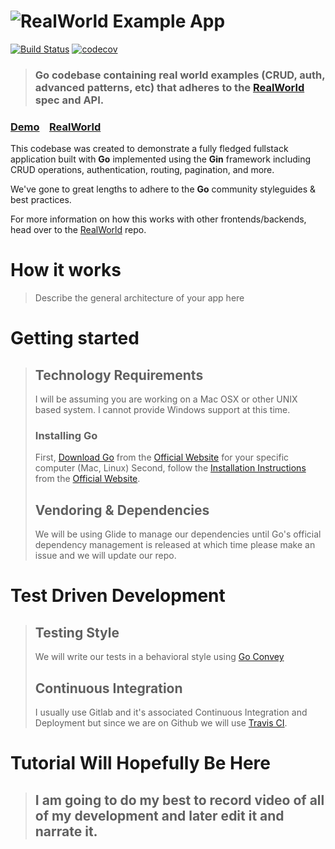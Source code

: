 # ![RealWorld Example App](go-realworld-logo.png)

[![Build Status](https://travis-ci.org/guillaumemaka/realworld-starter-kit-go-gin.svg?branch=master)](https://travis-ci.org/guillaumemaka/realworld-starter-kit-go-gin) [![codecov](https://codecov.io/gh/guillaumemaka/realworld-starter-kit-go-gin/branch/master/graph/badge.svg)](https://codecov.io/gh/guillaumemaka/realworld-starter-kit-go-gin)

> ### Go codebase containing real world examples (CRUD, auth, advanced patterns, etc) that adheres to the [RealWorld](https://github.com/gothinkster/realworld-example-apps) spec and API.


### [Demo]()&nbsp;&nbsp;&nbsp;&nbsp;[RealWorld](https://github.com/gothinkster/realworld)


This codebase was created to demonstrate a fully fledged fullstack application built with **Go** implemented using the **Gin** framework including CRUD operations, authentication, routing, pagination, and more.

We've gone to great lengths to adhere to the **Go** community styleguides & best practices.

For more information on how this works with other frontends/backends, head over to the [RealWorld](https://github.com/gothinkster/realworld) repo.


# How it works

> Describe the general architecture of your app here

# Getting started

> ## Technology Requirements
> I will be assuming you are working on a Mac OSX or other UNIX based system. I cannot provide Windows support at this time.
> ### Installing Go
> First, [Download Go](https://golang.org/dl/) from the [Official Website](https://golang.org/dl/) for your specific computer (Mac, Linux)
> Second, follow the [Installation Instructions](https://golang.org/doc/install) from the [Official Website](https://golang.org/doc/install).
> ## Vendoring & Dependencies
> We will be using Glide to manage our dependencies until Go's official dependency management is released at which time please make an issue and we will update our repo.


# Test Driven Development

> ## Testing Style
> We will write our tests in a behavioral style using [Go Convey](https://github.com/smartystreets/goconvey)
> ## Continuous Integration
> I usually use Gitlab and it's associated Continuous Integration and Deployment but since we are on Github we will use [Travis CI](https://travis-ci.org).


# Tutorial Will Hopefully Be Here

> ## I am going to do my best to record video of all of my development and later edit it and narrate it.
